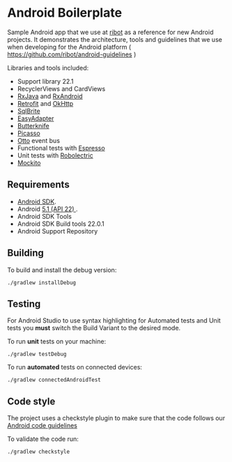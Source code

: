Android Boilerplate
===================

Sample Android app that we use at [ribot](http://ribot.co.uk) as a reference for new Android projects. It demonstrates the architecture, tools and guidelines that we use when developing for the Android platform ( https://github.com/ribot/android-guidelines )

Libraries and tools included:

- Support library 22.1
- RecyclerViews and CardViews 
- [RxJava](https://github.com/ReactiveX/RxJava) and [RxAndroid](https://github.com/ReactiveX/RxAndroid) 
- [Retrofit](http://square.github.io/retrofit/) and [OkHttp](https://github.com/square/okhttp)
- [SqlBrite](https://github.com/square/sqlbrite)
- [EasyAdapter](https://github.com/ribot/easy-adapter)
- [Butterknife](https://github.com/JakeWharton/butterknife)
- [Picasso](http://square.github.io/picasso/)
- [Otto](http://square.github.io/otto/) event bus
- Functional tests with [Espresso](https://code.google.com/p/android-test-kit/wiki/Espresso)
- Unit tests with [Robolectric](http://robolectric.org/) 
- [Mockito](http://mockito.org/)

Requirements
------------

 - [Android SDK](http://developer.android.com/sdk/index.html).
 - Android [5.1 (API 22) ](http://developer.android.com/tools/revisions/platforms.html#5.1).
 - Android SDK Tools
 - Android SDK Build tools 22.0.1 
 - Android Support Repository

Building
--------

To build and install the debug version:

    ./gradlew installDebug
    
Testing
--------

For Android Studio to use syntax highlighting for Automated tests and Unit tests you **must** switch the Build Variant to the desired mode.

To run **unit** tests on your machine:

    ./gradlew testDebug
    
To run **automated** tests on connected devices:

    ./gradlew connectedAndroidTest

Code style
-----------

The project uses a checkstyle plugin to make sure that the code follows our [Android code guidelines](https://github.com/ribot/android-guidelines/blob/master/project_and_code_guidelines.md)

To validate the code run:

    ./gradlew checkstyle
